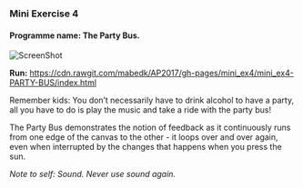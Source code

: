 <h3>Mini Exercise 4</h3>
<h4><b>Programme name:</b> The Party Bus.</h4>

![ScreenShot](https://github.com/mabedk/AP2017/blob/gh-pages/mini_ex4/Sk%C3%A6rmbillede%202017-03-03%20kl.%2012.05.34.png)

<b>Run:</b> https://cdn.rawgit.com/mabedk/AP2017/gh-pages/mini_ex4/mini_ex4-PARTY-BUS/index.html

Remember kids: You don’t necessarily have to drink alcohol to have a party, all you have to do is play the music and take a ride with the party bus! 

The Party Bus demonstrates the notion of feedback as it continuously runs from one edge of the canvas to the other - it loops over and over again, even when interrupted by the changes that happens when you press the sun. 

*Note to self: Sound. Never use sound again.*
